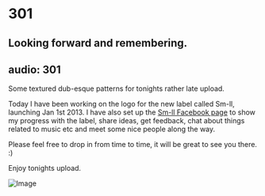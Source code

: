 # 301
## Looking forward and remembering.
audio: 301
---
Some textured dub-esque patterns for tonights rather late upload.

Today I have been working on the logo for the new label called Sm-ll, launching Jan 1st 2013. I have also set up the <a href="http://www.facebook.com/small.label" title="Sm-ll Facebook page">Sm-ll Facebook page</a> to show my progress with the label, share ideas, get feedback, chat about things related to music etc and meet some nice people along the way.

Please feel free to drop in from time to time, it will be great to see you there. :)

Enjoy tonights upload.

![Image](/assets/img/Snd-301.png)